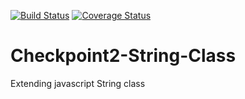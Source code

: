 [![Build Status](https://travis-ci.org/andela-oakinseye/Checkpoint2-String-Class.svg?branch=develop)](https://travis-ci.org/andela-oakinseye/Checkpoint2-String-Class) [![Coverage Status](https://coveralls.io/repos/github/andela-oakinseye/Checkpoint2-String-Class/badge.svg?branch=develop)](https://coveralls.io/github/andela-oakinseye/Checkpoint2-String-Class?branch=develop)
# Checkpoint2-String-Class
Extending javascript String class